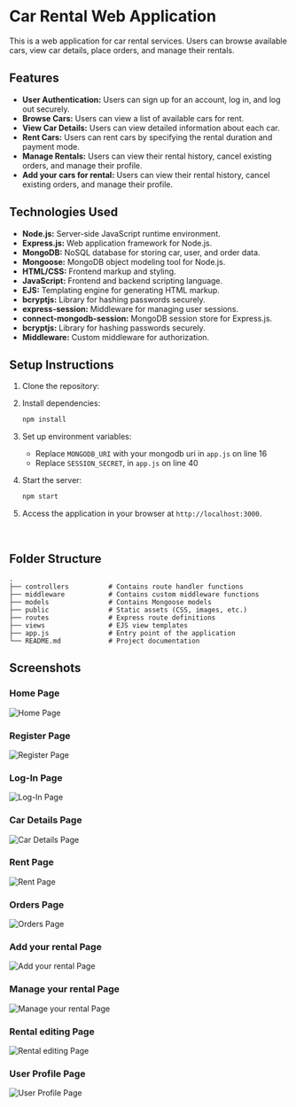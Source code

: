 # Car Rental Web Application

This is a web application for car rental services. Users can browse available cars, view car details, place orders, and manage their rentals.

## Features

- **User Authentication:** Users can sign up for an account, log in, and log out securely.
- **Browse Cars:** Users can view a list of available cars for rent.
- **View Car Details:** Users can view detailed information about each car.
- **Rent Cars:** Users can rent cars by specifying the rental duration and payment mode.
- **Manage Rentals:** Users can view their rental history, cancel existing orders, and manage their profile.
- **Add your cars for rental:** Users can view their rental history, cancel existing orders, and manage their profile.

## Technologies Used

- **Node.js:** Server-side JavaScript runtime environment.
- **Express.js:** Web application framework for Node.js.
- **MongoDB:** NoSQL database for storing car, user, and order data.
- **Mongoose:** MongoDB object modeling tool for Node.js.
- **HTML/CSS:** Frontend markup and styling.
- **JavaScript:** Frontend and backend scripting language.
- **EJS:** Templating engine for generating HTML markup.
- **bcryptjs:** Library for hashing passwords securely.
- **express-session:** Middleware for managing user sessions.
- **connect-mongodb-session:** MongoDB session store for Express.js.
- **bcryptjs:** Library for hashing passwords securely.
- **Middleware:** Custom middleware for authorization.

## Setup Instructions

1. Clone the repository:

2. Install dependencies:

   ```bash
   npm install
   ```

3. Set up environment variables:
   - Replace `MONGODB_URI` with your mongodb uri in `app.js` on line 16
   - Replace `SESSION_SECRET`, in `app.js` on line 40

4. Start the server:

   ```bash
   npm start
   ```

5. Access the application in your browser at `http://localhost:3000`.

<br>

## Folder Structure

```
.
├── controllers          # Contains route handler functions
├── middleware           # Contains custom middleware functions
├── models               # Contains Mongoose models
├── public               # Static assets (CSS, images, etc.)
├── routes               # Express route definitions
├── views                # EJS view templates
├── app.js               # Entry point of the application
└── README.md            # Project documentation
```

## Screenshots

### Home Page

![Home Page](screenshots/home.png)

### Register Page

![Register Page](screenshots/register.png)

### Log-In Page

![Log-In Page](screenshots/log-in.png)

### Car Details Page

![Car Details Page](screenshots/car-details.png)

### Rent Page

![Rent Page](screenshots/rent.png)

### Orders Page

![Orders Page](screenshots/order.png)

### Add your rental Page

![Add your rental Page](screenshots/add-rent.png)

### Manage your rental Page

![Manage your rental Page](screenshots/manage-rental.png)

### Rental editing Page

![Rental editing Page](screenshots/edit-page.png)

### User Profile Page

![User Profile Page](screenshots/profile.png)
